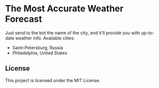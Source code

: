 # The Most Accurate Weather Forecast
Just send to the bot the name of the city, and it'll provide you with up-to-date weather info.
Available cities:
* Saint-Petersburg, Russia
* Philadelphia, United States
## License
This project is licensed under the MIT License.